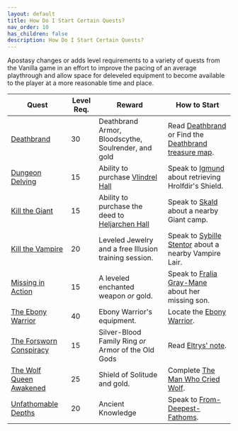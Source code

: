 ```yaml
---
layout: default
title: How Do I Start Certain Quests?
nav_order: 10
has_children: false
description: How Do I Start Certain Quests?
---
```


Apostasy changes or adds level requirements to a variety of quests from the Vanilla game in an effort to improve the pacing of an average playthrough and allow space for deleveled equipment to become available to the player at a more reasonable time and place.

| Quest | Level Req. | Reward | How to Start |
| -------- | ------- | ------- | ------- |
| [Deathbrand](https://en.uesp.net/wiki/Skyrim:Deathbrand_(quest)) | 30 | Deathbrand Armor, Bloodscythe, Soulrender, and gold | Read [Deathbrand](https://en.uesp.net/wiki/Skyrim:Deathbrand_(book)) or Find the [Deathbrand treasure map](https://en.uesp.net/wiki/Skyrim:Deathbrand_Treasure_Map). |
| [Dungeon Delving](https://en.uesp.net/wiki/Skyrim:Dungeon_Delving_(Jarl_-_Hagravens)) | 15 | Ability to purchase [Vlindrel Hall](https://en.uesp.net/wiki/Skyrim:Vlindrel_Hall) | Speak to [Igmund](https://en.uesp.net/wiki/Skyrim:Igmund) about retrieving Hrolfdir's Shield. |
| [Kill the Giant](https://en.uesp.net/wiki/Skyrim:Kill_the_Giant_(Jarl)) | 15 | Ability to purchase the deed to [Heljarchen Hall](https://en.uesp.net/wiki/Skyrim:Heljarchen_Hall) | Speak to [Skald](https://en.uesp.net/wiki/Skyrim:Skald) about a nearby Giant camp. |
| [Kill the Vampire](https://en.uesp.net/wiki/Skyrim:Kill_the_Vampire) | 20 | Leveled Jewelry and a free Illusion training session. | Speak to [Sybille Stentor](https://en.uesp.net/wiki/Skyrim:Sybille_Stentor) about a nearby Vampire Lair. |
| [Missing in Action](https://en.uesp.net/wiki/Skyrim:Missing_In_Action) | 15 | A leveled enchanted weapon *or* gold. | Speak to [Fralia Gray-Mane](https://en.uesp.net/wiki/Skyrim:Fralia_Gray-Mane) about her missing son. |
| [The Ebony Warrior](https://en.uesp.net/wiki/Skyrim:The_Ebony_Warrior) | 40 | Ebony Warrior's equipment. | Locate the [Ebony Warrior](https://en.uesp.net/wiki/Skyrim:Ebony_Warrior). |
| [The Forsworn Conspiracy](https://en.uesp.net/wiki/Skyrim:The_Forsworn_Conspiracy) | 15 | Silver-Blood Family Ring *or* Armor of the Old Gods | Read [Eltrys' note](https://en.uesp.net/wiki/Skyrim:Eltrys%27_Note). |
| [The Wolf Queen Awakened](https://en.uesp.net/wiki/Skyrim:The_Wolf_Queen_Awakened) | 25 | Shield of Solitude and gold. | Complete [The Man Who Cried Wolf](https://en.uesp.net/wiki/Skyrim:The_Man_Who_Cried_Wolf). |
| [Unfathomable Depths](https://en.uesp.net/wiki/Skyrim:Unfathomable_Depths) | 20 | Ancient Knowledge | Speak to [From-Deepest-Fathoms](https://en.uesp.net/wiki/Skyrim:From-Deepest-Fathoms). | 
